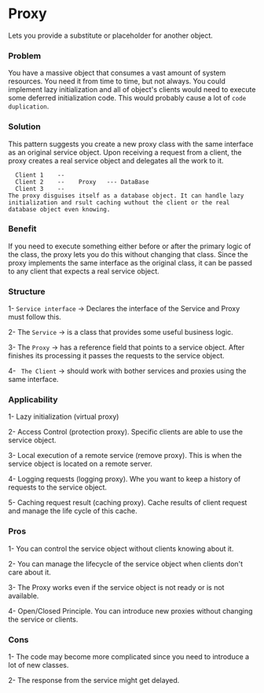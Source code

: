 # Proxy
Lets you provide a substitute or placeholder for another object.

### Problem
You have a massive object that consumes a vast amount of system resources. You need it from time to time, but not always. You could implement lazy initialization and all of object's clients would need to execute some deferred initialization code. This would probably cause a lot of ```code duplication```.

### Solution
This pattern suggests you create a new proxy class with the same interface as an original service object. Upon receiving a request from a client, the proxy creates a real service object and delegates all the work to it.

```
  Client 1    --
  Client 2    --    Proxy   --- DataBase
  Client 3    --
The proxy disguises itself as a database object. It can handle lazy initialization and rsult caching wuthout the client or the real database object even knowing.
```

### Benefit
If you need to execute something either before or after the primary logic of the class, the proxy lets you do this without changing that class. Since the proxy implements the same interface as the original class, it can be passed to any client that expects a real service object.

### Structure
1- ```Service interface``` -> Declares the interface of the Service and Proxy must follow this.

2- The ```Service``` -> is a class that provides some useful business logic.

3- The ```Proxy``` -> has a reference field that points to a service object. After finishes its processing it passes the requests to the service object.

4- ``` The Client``` -> should work with bother services and proxies using the same interface.
 
### Applicability
1- Lazy initialization (virtual proxy)

2- Access Control (protection proxy). Specific clients are able to use the service object.

3- Local execution of a remote service (remove proxy). This is when the service object is located on a remote server.

4- Logging requests (logging proxy). Whe you want to keep a history of requests to the service object.

5- Caching request result (caching proxy). Cache results of client request and manage the life cycle of this cache.

### Pros
1- You can control the service object without clients knowing about it.

2- You can manage the lifecycle of the service object when clients don't care about it.

3- The Proxy works even if the service object is not ready or is not available.

4- Open/Closed Principle. You can introduce new proxies without changing the service or clients.

### Cons
1- The code may become more complicated since you need to introduce a lot of new classes.

2- The response from the service might get delayed.
